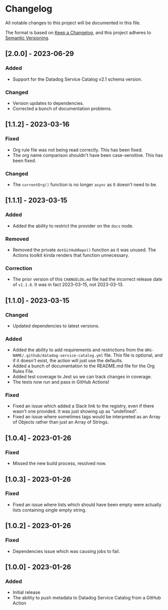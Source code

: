 # Changelog

All notable changes to this project will be documented in this file.

The format is based on [Keep a Changelog],
and this project adheres to [Semantic Versioning].

## [2.0.0] - 2023-06-29

### Added

- Support for the Datadog Service Catalog v2.1 schema version.

### Changed

- Version updates to dependencies.
- Corrected a bunch of documentation problems.

## [1.1.2] - 2023-03-16

### Fixed

- Org rule file was not being read correctly. This has been fixed.
- The org name comparison shouldn't have been case-sensitive. This has been fixed.

### Changed

- The `currentOrg()` function is no longer `async` as it doesn't need to be.

## [1.1.1] - 2023-03-15

### Added

- Added the ability to restrict the provider on the `docs` node.

### Removed

- Removed the private `dotGitHubRepo()` function as it was unused. The Actions toolkit kinda renders that function unnecessary.

### Correction

- The prior version of this `CHANGELOG.md` file had the incorrect release date of `v1.1.0`. It was in fact 2023-03-15, not 2023-03-13.

## [1.1.0] - 2023-03-15

### Changed

- Updated dependencies to latest versions.

### Added

- Added the ability to add requirements and restrictions from the `ORG-NAME/.github/datadog-service-catalog.yml` file. This file is optional, and if it doesn't exist, the action will just use the defaults.
- Added a bunch of documentation to the README.md file for the Org Rules File.
- Added test coverage to Jest so we can track changes in coverage.
- The tests now run and pass in GitHub Actions!

### Fixed

- Fixed an issue which added a Slack link to the registry, even if there wasn't one provided. It was just showing up as "undefined".
- Fixed an issue where sometimes tags would be interpreted as an Array of Objects rather than just an Array of Strings.

## [1.0.4] - 2023-01-26

### Fixed

- Missed the new build process, resolved now.

## [1.0.3] - 2023-01-26

### Fixed

- Fixed an issue where lists which should have been empty were actually lists containing single empty string.

## [1.0.2] - 2023-01-26

### Fixed

- Dependencies issue which was causing jobs to fail.

## [1.0.0] - 2023-01-26

### Added

- Initial release
- The ability to push metadata to Datadog Service Catalog from a GitHub Action

<!-- Links -->
[keep a changelog]: https://keepachangelog.com/en/1.0.0/
[semantic versioning]: https://semver.org/spec/v2.0.0.html

<!-- Versions -->